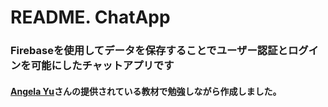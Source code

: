 # README. ChatApp
### Firebaseを使用してデータを保存することでユーザー認証とログインを可能にしたチャットアプリです

#### [Angela Yu](https://www.udemy.com/course/ios-13-app-development-bootcamp/)さんの提供されている教材で勉強しながら作成しました。

